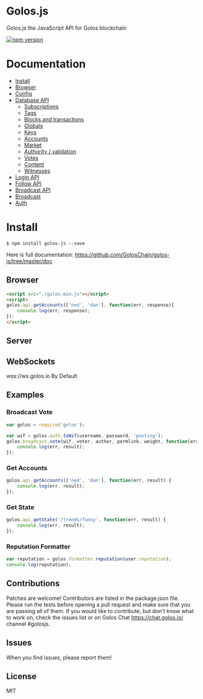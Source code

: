 # Golos.js
Golos.js the JavaScript API for Golos blockchain

[![npm version](https://badge.fury.io/js/golos-js.svg)](https://badge.fury.io/js/golos-js)

# Documentation

- [Install](#install)
- [Browser](#browser)
- [Config](#config)
- [Database API](#api)
    - [Subscriptions](#subscriptions)
    - [Tags](#tags)
    - [Blocks and transactions](#blocks-and-transactions)
    - [Globals](#globals)
    - [Keys](#keys)
    - [Accounts](#accounts)
    - [Market](#market)
    - [Authority / validation](#authority--validation)
    - [Votes](#votes)
    - [Content](#content)
    - [Witnesses](#witnesses)
- [Login API](#login)
- [Follow API](#follow-api)
- [Broadcast API](#broadcast-api)
- [Broadcast](#broadcast)
- [Auth](#auth)

# Install
```
$ npm install golos-js --save
```

Here is full documentation:
https://github.com/GolosChain/golos-js/tree/master/doc

## Browser 
```html 
<script src="./golos.min.js"></script>
<script>
golos.api.getAccounts(['ned', 'dan'], function(err, response){
    console.log(err, response);
});
</script>
```

## Server

## WebSockets
wss://ws.golos.io By Default<br/>

## Examples
### Broadcast Vote
```js
var golos = require('golos');

var wif = golos.auth.toWif(username, password, 'posting');
golos.broadcast.vote(wif, voter, author, permlink, weight, function(err, result) {
	console.log(err, result);
});
```

### Get Accounts
```js
golos.api.getAccounts(['ned', 'dan'], function(err, result) {
	console.log(err, result);
});
```

### Get State
```js 
golos.api.getState('/trends/funny', function(err, result) {
	console.log(err, result);
});
```

### Reputation Formatter
```js 
var reputation = golos.formatter.reputation(user.reputation);
console.log(reputation);
```

## Contributions
Patches are welcome! Contributors are listed in the package.json file. Please run the tests before opening a pull request and make sure that you are passing all of them. If you would like to contribute, but don't know what to work on, check the issues list or on Golos Chat https://chat.golos.io/ channel #golosjs.

## Issues
When you find issues, please report them!

## License
MIT
